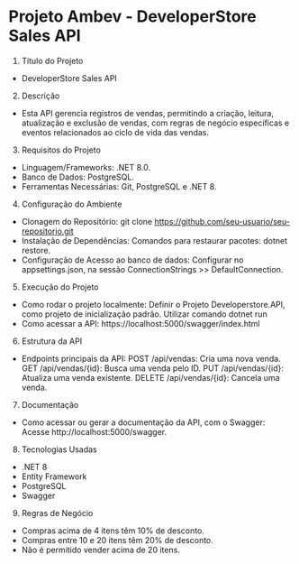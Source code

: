 # Projeto Ambev - DeveloperStore Sales API

1. Título do Projeto
- DeveloperStore Sales API

2. Descrição
- Esta API gerencia registros de vendas, permitindo a criação, leitura, atualização e exclusão de vendas, com regras de negócio específicas e eventos relacionados ao ciclo de vida das vendas.

3. Requisitos do Projeto
- Linguagem/Frameworks: .NET 8.0.
- Banco de Dados: PostgreSQL.
- Ferramentas Necessárias: Git, PostgreSQL e .NET 8.

4. Configuração do Ambiente
- Clonagem do Repositório:
  git clone https://github.com/seu-usuario/seu-repositorio.git
- Instalação de Dependências:
  Comandos para restaurar pacotes: dotnet restore.
- Configuração de Acesso ao banco de dados:
  Configurar no appsettings.json, na sessão ConnectionStrings >> DefaultConnection.

5. Execução do Projeto
- Como rodar o projeto localmente:
  Definir o Projeto Developerstore.API, como projeto de inicialização padrão.
  Utilizar comando dotnet run
- Como acessar a API:
  https://localhost:5000/swagger/index.html

6. Estrutura da API
- Endpoints principais da API:
POST /api/vendas: Cria uma nova venda.
GET /api/vendas/{id}: Busca uma venda pelo ID.
PUT /api/vendas/{id}: Atualiza uma venda existente.
DELETE /api/vendas/{id}: Cancela uma venda.

7. Documentação
- Como acessar ou gerar a documentação da API, com o Swagger:
Acesse http://localhost:5000/swagger.

8. Tecnologias Usadas
- .NET 8
- Entity Framework
- PostgreSQL
- Swagger

9. Regras de Negócio
- Compras acima de 4 itens têm 10% de desconto.
- Compras entre 10 e 20 itens têm 20% de desconto.
- Não é permitido vender acima de 20 itens.
